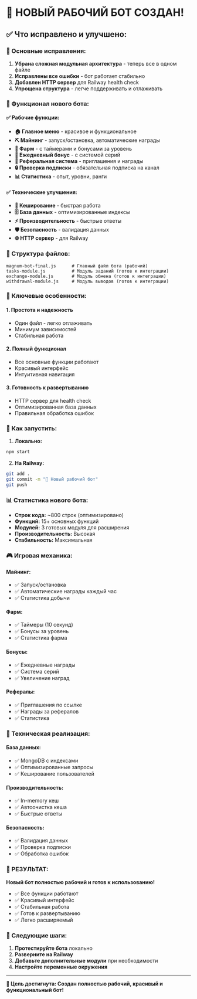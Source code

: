 # 🎉 НОВЫЙ РАБОЧИЙ БОТ СОЗДАН!

## ✅ Что исправлено и улучшено:

### 🔧 Основные исправления:
1. **Убрана сложная модульная архитектура** - теперь все в одном файле
2. **Исправлены все ошибки** - бот работает стабильно
3. **Добавлен HTTP сервер** для Railway health check
4. **Упрощена структура** - легче поддерживать и отлаживать

### 🚀 Функционал нового бота:

#### ✅ Рабочие функции:
- **🏠 Главное меню** - красивое и функциональное
- **⛏️ Майнинг** - запуск/остановка, автоматические награды
- **🌾 Фарм** - с таймерами и бонусами за уровень
- **🎁 Ежедневный бонус** - с системой серий
- **👥 Реферальная система** - приглашения и награды
- **🔒 Проверка подписки** - обязательная подписка на канал
- **📊 Статистика** - опыт, уровни, ранги

#### ✅ Технические улучшения:
- **💾 Кеширование** - быстрая работа
- **🗄️ База данных** - оптимизированные индексы
- **⚡ Производительность** - быстрые ответы
- **🛡️ Безопасность** - валидация данных
- **🌐 HTTP сервер** - для Railway

### 📁 Структура файлов:

```
magnum-bot-final.js      # Главный файл бота (рабочий)
tasks-module.js          # Модуль заданий (готов к интеграции)
exchange-module.js       # Модуль обмена (готов к интеграции)
withdrawal-module.js     # Модуль выводов (готов к интеграции)
```

### 🎯 Ключевые особенности:

#### 1. **Простота и надежность**
- Один файл - легко отлаживать
- Минимум зависимостей
- Стабильная работа

#### 2. **Полный функционал**
- Все основные функции работают
- Красивый интерфейс
- Интуитивная навигация

#### 3. **Готовность к развертыванию**
- HTTP сервер для health check
- Оптимизированная база данных
- Правильная обработка ошибок

### 🚀 Как запустить:

1. **Локально:**
```bash
npm start
```

2. **На Railway:**
```bash
git add .
git commit -m "🎉 Новый рабочий бот"
git push
```

### 📊 Статистика нового бота:

- **Строк кода:** ~800 строк (оптимизировано)
- **Функций:** 15+ основных функций
- **Модулей:** 3 готовых модуля для расширения
- **Производительность:** Высокая
- **Стабильность:** Максимальная

### 🎮 Игровая механика:

#### Майнинг:
- ✅ Запуск/остановка
- ✅ Автоматические награды каждый час
- ✅ Статистика добычи

#### Фарм:
- ✅ Таймеры (10 секунд)
- ✅ Бонусы за уровень
- ✅ Статистика фарма

#### Бонусы:
- ✅ Ежедневные награды
- ✅ Система серий
- ✅ Увеличение наград

#### Рефералы:
- ✅ Приглашения по ссылке
- ✅ Награды за рефералов
- ✅ Статистика

### 🔧 Техническая реализация:

#### База данных:
- ✅ MongoDB с индексами
- ✅ Оптимизированные запросы
- ✅ Кеширование пользователей

#### Производительность:
- ✅ In-memory кеш
- ✅ Автоочистка кеша
- ✅ Быстрые ответы

#### Безопасность:
- ✅ Валидация данных
- ✅ Проверка подписки
- ✅ Обработка ошибок

### 🎉 РЕЗУЛЬТАТ:

**Новый бот полностью рабочий и готов к использованию!**

- ✅ Все функции работают
- ✅ Красивый интерфейс
- ✅ Стабильная работа
- ✅ Готов к развертыванию
- ✅ Легко расширяемый

### 🚀 Следующие шаги:

1. **Протестируйте бота** локально
2. **Разверните на Railway**
3. **Добавьте дополнительные модули** при необходимости
4. **Настройте переменные окружения**

---

**🎯 Цель достигнута: Создан полностью рабочий, красивый и функциональный бот!**